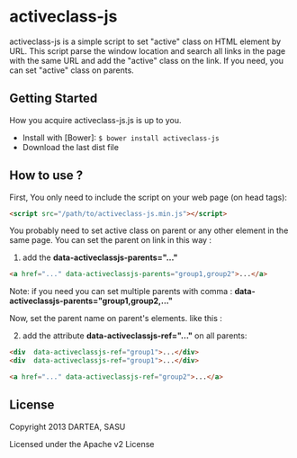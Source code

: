 activeclass-js
=======================

activeclass-js is a simple script to set "active" class on HTML element by URL.
This script parse the window location and search all links in the page with the same URL and add the "active" class on the link.
If you need, you can set "active" class on parents.


Getting Started
---------------
How you acquire activeclass-js.js is up to you.

* Install with [Bower]: `$ bower install activeclass-js`
* Download the last dist file 

How to use ?
--------
First, 
You only need to include the script on your web page (on head tags):

```html
<script src="/path/to/activeclass-js.min.js"></script>

```

You probably need to set active class on parent or any other element in the same page.
You can set the parent on link in this way :

1) add the **data-activeclassjs-parents="..."**

```html
<a href="..." data-activeclassjs-parents="group1,group2">...</a>

```

Note: if you need you can set multiple parents with comma : **data-activeclassjs-parents="group1,group2,..."**


Now, set the parent name on parent's elements. like this : 

2) add the attribute **data-activeclassjs-ref="..."** on all parents:

```html
<div  data-activeclassjs-ref="group1">...</div>
<div  data-activeclassjs-ref="group1">...</div>

<a href="..." data-activeclassjs-ref="group2">...</a>

```

License
-------

Copyright 2013 DARTEA, SASU

Licensed under the Apache v2 License





